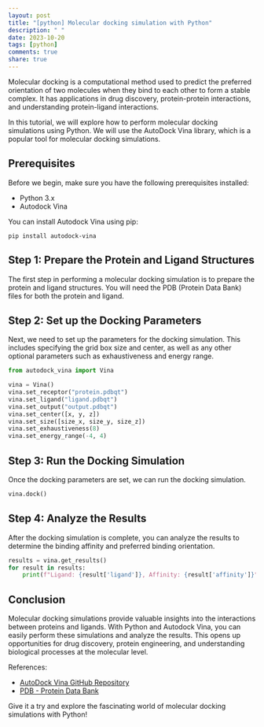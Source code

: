 ```yaml
---
layout: post
title: "[python] Molecular docking simulation with Python"
description: " "
date: 2023-10-20
tags: [python]
comments: true
share: true
---
```


Molecular docking is a computational method used to predict the preferred orientation of two molecules when they bind to each other to form a stable complex. It has applications in drug discovery, protein-protein interactions, and understanding protein-ligand interactions.

In this tutorial, we will explore how to perform molecular docking simulations using Python. We will use the AutoDock Vina library, which is a popular tool for molecular docking simulations.

## Prerequisites

Before we begin, make sure you have the following prerequisites installed:

- Python 3.x
- Autodock Vina

You can install Autodock Vina using pip:

```shell
pip install autodock-vina
```

## Step 1: Prepare the Protein and Ligand Structures

The first step in performing a molecular docking simulation is to prepare the protein and ligand structures. You will need the PDB (Protein Data Bank) files for both the protein and ligand.

## Step 2: Set up the Docking Parameters

Next, we need to set up the parameters for the docking simulation. This includes specifying the grid box size and center, as well as any other optional parameters such as exhaustiveness and energy range.

```python
from autodock_vina import Vina

vina = Vina()
vina.set_receptor("protein.pdbqt")
vina.set_ligand("ligand.pdbqt")
vina.set_output("output.pdbqt")
vina.set_center([x, y, z])
vina.set_size([size_x, size_y, size_z])
vina.set_exhaustiveness(8)
vina.set_energy_range(-4, 4)
```

## Step 3: Run the Docking Simulation

Once the docking parameters are set, we can run the docking simulation.

```python
vina.dock()
```

## Step 4: Analyze the Results

After the docking simulation is complete, you can analyze the results to determine the binding affinity and preferred binding orientation.

```python
results = vina.get_results()
for result in results:
    print(f"Ligand: {result['ligand']}, Affinity: {result['affinity']}")
```

## Conclusion

Molecular docking simulations provide valuable insights into the interactions between proteins and ligands. With Python and Autodock Vina, you can easily perform these simulations and analyze the results. This opens up opportunities for drug discovery, protein engineering, and understanding biological processes at the molecular level.

References:
- [AutoDock Vina GitHub Repository](https://github.com/ccsb-scripps/AutoDock-Vina)
- [PDB - Protein Data Bank](https://www.rcsb.org/pdb/home/home.do)

Give it a try and explore the fascinating world of molecular docking simulations with Python!